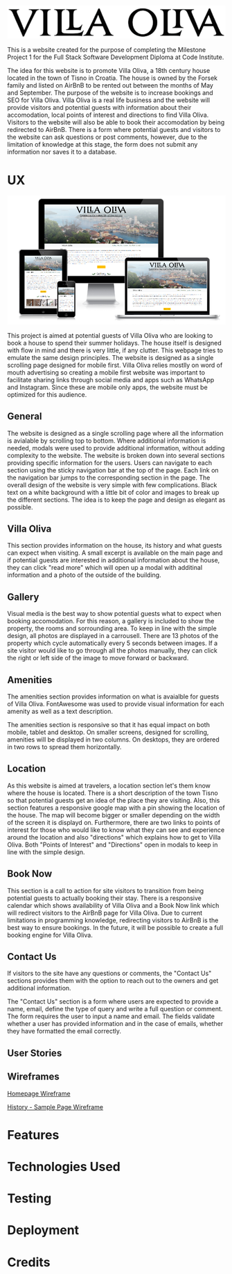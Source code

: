 ![Villa Oliva](assets/logo/villaoliva_logo_small.png)

This is a website created for the purpose of completing the Milestone Project 1 for the Full Stack Software Development Diploma at Code Institute. 

The idea for this website is to promote Villa Oliva, a 18th century house located in the town of Tisno in Croatia. The house is owned by the Forsek family and listed on AirBnB to be rented out between the months of May and September. The purpose of the website is to increase bookings and SEO for Villa Oliva. Villa Oliva is a real life business and the website will provide visitors and potential guests with information about their accomodation, local points of interest and directions to find Villa Oliva. Visitors to the website will also be able to book their accomodation by being redirected to AirBnB. There is a form where potential guests and visitors to the website can ask questions or post comments, however, due to the limitation of knowledge at this stage, the form does not submit any information nor saves it to a database.  

# UX

![Responsive design](assets\readme\responsive-screenshot.png)

This project is aimed at potential guests of Villa Oliva who are looking to book a house to spend their summer holidays. The house itself is designed with flow in mind and there is very little, if any clutter. This webpage tries to emulate the same design principles. The website is designed as a single scrolling page designed for mobile first. Villa Oliva relies mostlly on word of mouth advertising so creating a mobile first website was important to facilitate sharing links through social media and apps such as WhatsApp and Instagram. Since these are mobile only apps, the website must be optimized for this audience. 

## General

The website is designed as a single scrolling page where all the information is avialable by scrolling top to bottom. Where additional information is needed, modals were used to provide additional information, without adding complexity to the website. 
The website is broken down into several sections providing specific information for the users. Users can navigate to each section using the sticky navigation bar at the top of the page. Each link on the navigation bar jumps to the corresponding section in the page. 
The overall design of the website is very simple with few complications. Black text on a white background with a little bit of color and images to break up the different sections. The idea is to keep the page and design as elegant as possible. 

## Villa Oliva

This section provides information on the house, its history and what guests can expect when visiting. A small excerpt is available on the main page and if potential guests are interested in additional information about the house, they can click "read more" which will open up a modal with additinal information and a photo of the outside of the building. 

## Gallery

Visual media is the best way to show potential guests what to expect when booking accomodation. For this reason, a gallery is included to show the property, the rooms and sorrounding area. To keep in line with the simple design, all photos are displayed in a carrousell. There are 13 photos of the property which cycle automatically every 5 seconds between images. If a site visitor would like to go through all the photos manually, they can click the right or left side of the image to move forward or backward. 

## Amenities

The amenities section provides information on what is avaialble for guests of Villa Oliva. FontAwesome was used to provide visual information for each amenity as well as a text description. 

The amenities section is responsive so that it has equal impact on both mobile, tablet and desktop. On smaller screens, designed for scrolling, amenities will be displayed in two columns. On desktops, they are ordered in two rows to spread them horizontally. 

## Location

As this website is aimed at travelers, a location section let's them know where the house is located. There is a short description of the town Tisno so that potential guests get an idea of the place they are visiting. Also, this section features a responsive google map with a pin showing the location of the house. The map will become bigger or smaller depending on the width of the screen it is displayd on. Furthermore, there are two links to points of interest for those who would like to know what they can see and experience around the location and also "directions" which explains how to get to Villa Oliva. Both "Points of Interest" and "Directions" open in modals to keep in line with the simple design. 

## Book Now

This section is a call to action for site visitors to transition from being potential guests to actually booking their stay. 
There is a responsive calendar which shows availability of Villa Oliva and a Book Now link which will redirect visitors to the AirBnB page for Villa Oliva. 
Due to current limitations in programming knowledge, redirecting visitors to AirBnB is the best way to ensure bookings. In the future, it will be possible to create a full booking engine for Villa Oliva. 

## Contact Us

If visitors to the site have any questions or comments, the "Contact Us" sections provides them with the option to reach out to the owners and get additional information. 

The "Contact Us" section is a form where users are expected to provide a name, email, define the type of query and write a full question or comment. 
The form requires the user to input a name and email. The fields validate whether a user has provided information and in the case of emails, whether they have formatted the email correctly. 

## User Stories




## Wireframes

[Homepage Wireframe](assets/readme/wireframe_home_page.png)

[History - Sample Page Wireframe](assets/readme/wireframe_history.png)



# Features

# Technologies Used

# Testing


# Deployment

# Credits



